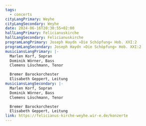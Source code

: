 ```yaml
---
tags:
  - concerts
cityLangPrimary: Weyhe
cityLangSecondary: Weyhe
date: 2024-06-16T20:30:55+02:00
hallLangPrimary: Felicianuskirche
hallLangSecondary: Felicianuskirche
programLangPrimary: Joseph Haydn »Die Schöpfung« Hob. XXI:2
programLangSecondary: Joseph Haydn »Die Schöpfung« Hob. XXI:2
musiciansLangPrimary: |-
  Marlen Korf, Sopran
  Dominik Wörner, Bass
  Clemens Löschmann, Tenor

  Bremer Barockorchester
  Elisabeth Geppert, Leitung
musiciansLangSecondary: |-
  Marlen Korf, Sopran
  Dominik Wörner, Bass
  Clemens Löschmann, Tenor

  Bremer Barockorchester
  Elisabeth Geppert, Leitung
link: https://felicianus-kirche-weyhe.wir-e.de/konzerte
---
```

